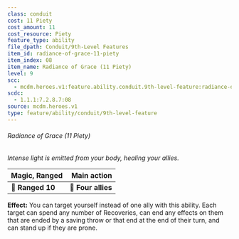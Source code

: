 ```yaml
---
class: conduit
cost: 11 Piety
cost_amount: 11
cost_resource: Piety
feature_type: ability
file_dpath: Conduit/9th-Level Features
item_id: radiance-of-grace-11-piety
item_index: 08
item_name: Radiance of Grace (11 Piety)
level: 9
scc:
  - mcdm.heroes.v1:feature.ability.conduit.9th-level-feature:radiance-of-grace-11-piety
scdc:
  - 1.1.1:7.2.8.7:08
source: mcdm.heroes.v1
type: feature/ability/conduit/9th-level-feature
---
```


###### Radiance of Grace (11 Piety)

*Intense light is emitted from your body, healing your allies.*

| **Magic, Ranged** |    **Main action** |
| ----------------- | -----------------: |
| **📏 Ranged 10**  | **🎯 Four allies** |

**Effect:** You can target yourself instead of one ally with this ability. Each target can spend any number of Recoveries, can end any effects on them that are ended by a saving throw or that end at the end of their turn, and can stand up if they are prone.
